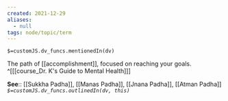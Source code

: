 ```yaml
---
created: 2021-12-29 
aliases:
  - null
tags: node/topic/term
---
```

`$=customJS.dv_funcs.mentionedIn(dv)`

The path of [[accomplishment]], focused on reaching your goals.
 ^[[[course_Dr. K's Guide to Mental Health]]]

**See**:: [[Sukkha Padha]], [[Manas Padha]], [[Jnana Padha]], [[Atman Padha]]
*`$=customJS.dv_funcs.outlinedIn(dv, this)`*